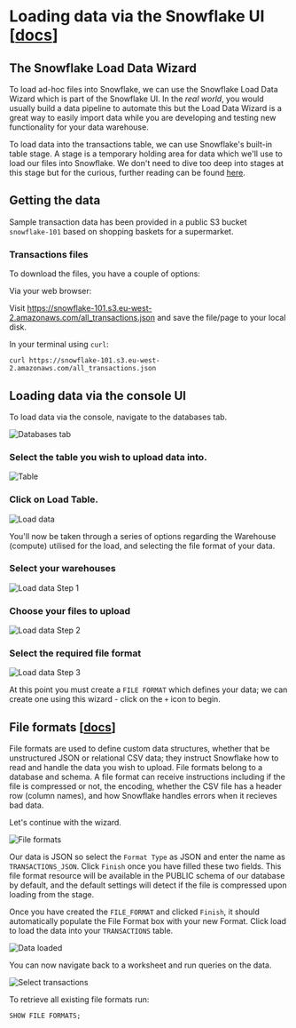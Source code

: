 # Loading data via the Snowflake UI [[docs](https://docs.snowflake.com/en/user-guide/data-load-web-ui.html)]


## The Snowflake Load Data Wizard

To load ad-hoc files into Snowflake, we can use the Snowflake Load Data Wizard which is part of the Snowflake UI. In the _real world_, you would usually build a data pipeline to automate this but the Load Data Wizard is a great way to easily import data while you are developing and testing new functionality for your data warehouse.

To load data into the transactions table, we can use Snowflake's built-in table stage. A stage is a temporary holding area for data which we'll use to load our files into Snowflake. We don't need to dive too deep into stages at this stage but for the curious, further reading can be found [here](https://docs.snowflake.com/en/user-guide/data-load-local-file-system-create-stage.html).

## Getting the data

Sample transaction data has been provided in a public S3 bucket `snowflake-101` based on shopping baskets for a supermarket.


### Transactions files

To download the files, you have a couple of options:

Via your web browser:

Visit https://snowflake-101.s3.eu-west-2.amazonaws.com/all_transactions.json and save the file/page to your local disk.

In your terminal using `curl`:

```curl https://snowflake-101.s3.eu-west-2.amazonaws.com/all_transactions.json```

## Loading data via the console UI

To load data via the console, navigate to the databases tab.

![Databases tab](./assets/databases.png "Databases tab")

### Select the table you wish to upload data into.

![Table](./assets/tables.png "Table")

### Click on Load Table.

![Load data](./assets/load_data_button.png "Load data")

You'll now be taken through a series of options regarding the Warehouse (compute) utilised for the load, and selecting the file format of your data.


### Select your warehouses

![Load data Step 1](./assets/load_data_1.png "Load data Step 1")

### Choose your files to upload

![Load data Step 2](./assets/load_data_2.png "Load data Step 2")

### Select the required file format

![Load data Step 3](./assets/load_data_3.png "Load data Step 3")

At this point you must create a `FILE FORMAT` which defines your data; we can create one using this wizard - click on the `+` icon to begin.

## File formats [[docs](https://docs.snowflake.com/en/sql-reference/sql/show-file-formats.html)]

File formats are used to define custom data structures, whether that be unstructured JSON or relational CSV data; they instruct Snowflake how to read and handle the data you wish to upload. File formats belong to a database and schema. A file format can receive instructions including if the file is compressed or not, the encoding, whether the CSV file has a header row (column names), and how Snowflake handles errors when it recieves bad data.

Let's continue with the wizard.

![File formats](./assets/file_format.png "File formats")

Our data is JSON so select the `Format Type` as JSON and enter the name as `TRANSACTIONS_JSON`. Click `Finish` once you have filled these two fields. This file format resource will be available in the PUBLIC schema of our database by default, and the default settings will detect if the file is compressed upon loading from the stage.

Once you have created the `FILE_FORMAT` and clicked `Finish`, it should automatically populate the File Format box with your new Format. Click load to load the data into your `TRANSACTIONS` table.

![Data loaded](./assets/loaded.png "Data loaded")

You can now navigate back to a worksheet and run queries on the data.

![Select transactions](./assets/select_all.png "Select transactions")

To retrieve all existing file formats run:

```SHOW FILE FORMATS;```
